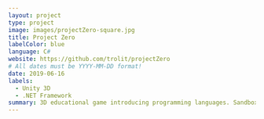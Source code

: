 ```yaml
---
layout: project
type: project
image: images/projectZero-square.jpg
title: Project Zero
labelColor: blue
language: C#
website: https://github.com/trolit/projectZero
# All dates must be YYYY-MM-DD format!
date: 2019-06-16
labels:
  - Unity 3D
  - .NET Framework
summary: 3D educational game introducing programming languages. Sandbox with 40 unique levels, 4 minigames(skyscraper, puzzle, labirynth, pinpin) and rich documentation :)
---
```

